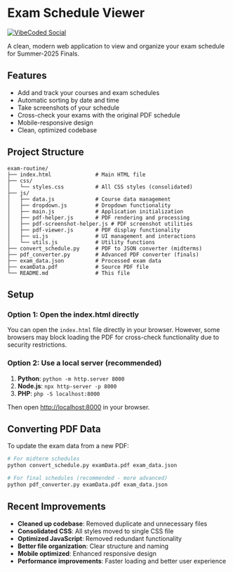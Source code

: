 # Exam Schedule Viewer

[![VibeCoded Social](https://img.shields.io/badge/VibeCoded-2E2E2E?style=social&logo=githubcopilot&logoColor=auto&labelColor=8000FF)](http://vibe-coding.urbanup.com/18529533)

A clean, modern web application to view and organize your exam schedule for Summer-2025 Finals.

## Features

- Add and track your courses and exam schedules
- Automatic sorting by date and time
- Take screenshots of your schedule
- Cross-check your exams with the original PDF schedule
- Mobile-responsive design
- Clean, optimized codebase

## Project Structure

```text
exam-routine/
├── index.html              # Main HTML file
├── css/
│   └── styles.css          # All CSS styles (consolidated)
├── js/
│   ├── data.js             # Course data management
│   ├── dropdown.js         # Dropdown functionality
│   ├── main.js             # Application initialization
│   ├── pdf-helper.js       # PDF rendering and processing
│   ├── pdf-screenshot-helper.js # PDF screenshot utilities
│   ├── pdf-viewer.js       # PDF display functionality
│   ├── ui.js               # UI management and interactions
│   └── utils.js            # Utility functions
├── convert_schedule.py     # PDF to JSON converter (midterms)
├── pdf_converter.py        # Advanced PDF converter (finals)
├── exam_data.json          # Processed exam data
├── examData.pdf            # Source PDF file
└── README.md               # This file
```

## Setup

### Option 1: Open the index.html directly

You can open the `index.html` file directly in your browser. However, some browsers may block loading the PDF for cross-check functionality due to security restrictions.

### Option 2: Use a local server (recommended)

1. **Python**: `python -m http.server 8000`
2. **Node.js**: `npx http-server -p 8000`
3. **PHP**: `php -S localhost:8000`

Then open <http://localhost:8000> in your browser.

## Converting PDF Data

To update the exam data from a new PDF:

```bash
# For midterm schedules
python convert_schedule.py examData.pdf exam_data.json

# For final schedules (recommended - more advanced)
python pdf_converter.py examData.pdf exam_data.json
```

## Recent Improvements

- **Cleaned up codebase**: Removed duplicate and unnecessary files
- **Consolidated CSS**: All styles moved to single CSS file
- **Optimized JavaScript**: Removed redundant functionality
- **Better file organization**: Clear structure and naming
- **Mobile optimized**: Enhanced responsive design
- **Performance improvements**: Faster loading and better user experience
